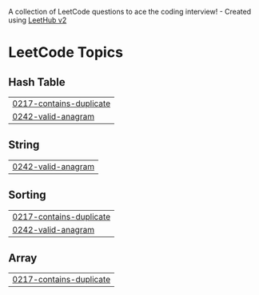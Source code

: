 A collection of LeetCode questions to ace the coding interview! - Created using [LeetHub v2](https://github.com/arunbhardwaj/LeetHub-2.0)
<!---LeetCode Topics Start-->
# LeetCode Topics
## Hash Table
|  |
| ------- |
| [0217-contains-duplicate](https://github.com/hraoo/leetcodeSolution/tree/master/0217-contains-duplicate) |
| [0242-valid-anagram](https://github.com/hraoo/leetcodeSolution/tree/master/0242-valid-anagram) |
## String
|  |
| ------- |
| [0242-valid-anagram](https://github.com/hraoo/leetcodeSolution/tree/master/0242-valid-anagram) |
## Sorting
|  |
| ------- |
| [0217-contains-duplicate](https://github.com/hraoo/leetcodeSolution/tree/master/0217-contains-duplicate) |
| [0242-valid-anagram](https://github.com/hraoo/leetcodeSolution/tree/master/0242-valid-anagram) |
## Array
|  |
| ------- |
| [0217-contains-duplicate](https://github.com/hraoo/leetcodeSolution/tree/master/0217-contains-duplicate) |
<!---LeetCode Topics End-->